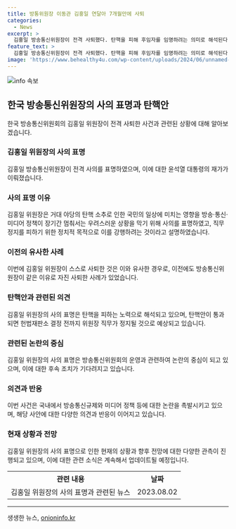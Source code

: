 ```yaml
---
title: 방통위원장 이동관 김홍일 연달아 7개월만에 사퇴
categories:
  - News
excerpt: >
  김홍일 방송통신위원장이 전격 사퇴했다. 탄핵을 피해 후임자를 임명하려는 의미로 해석된다. 윤석열 대통령이 임명한 위원장의 두 번째 사의표명이며, 야당의 2인 체제 의결을 강행하며 위법 운영으로 탄핵안이 발의됐다. 김 위원장의 사의는 국민의 방송·통신·미디어 정책에 영향을 미치는 탄핵 소추 사태를 막기 위한 결정으로도 해석된다. 윤창현 전국언론노동조합(언론노조) 위원장은 이를 방송 장악 제물로 바쳐 목적을 이루려는 오기로 지적했다.
feature_text: >
  김홍일 방송통신위원장이 전격 사퇴했다. 탄핵을 피해 후임자를 임명하려는 의미로 해석된다. 윤석열 대통령이 임명한 위원장의 두 번째 사의표명이며, 야당의 2인 체제 의결을 강행하며 위법 운영으로 탄핵안이 발의됐다. 김 위원장의 사의는 국민의 방송·통신·미디어 정책에 영향을 미치는 탄핵 소추 사태를 막기 위한 결정으로도 해석된다. 윤창현 전국언론노동조합(언론노조) 위원장은 이를 방송 장악 제물로 바쳐 목적을 이루려는 오기로 지적했다.
image: 'https://www.behealthy4u.com/wp-content/uploads/2024/06/unnamed-file.png'
---
```


<p><img src="https://www.behealthy4u.com/wp-content/uploads/2024/06/unnamed-file.png" alt="info 속보" /></p>

<h2 data-ke-size="size26">한국 방송통신위원장의 사의 표명과 탄핵안</h2>

<p data-ke-size="size16">한국 방송통신위원회의 김홍일 위원장이 전격 사퇴한 사건과 관련된 상황에 대해 알아보겠습니다.</p>

<h3 data-ke-size="size24">김홍일 위원장의 사의 표명</h3>

<p data-ke-size="size16">김홍일 방송통신위원장이 전격 사의를 표명하였으며, 이에 대한 윤석열 대통령의 재가가 이뤄졌습니다.</p>

<h3 data-ke-size="size24">사의 표명 이유</h3>

<p data-ke-size="size16">김홍일 위원장은 거대 야당의 탄핵 소추로 인한 국민의 일상에 미치는 영향을 방송·통신·미디어 정책이 장기간 멈춰서는 우려스러운 상황을 막기 위해 사의를 표명하였고, 직무 정지를 피하기 위한 정치적 목적으로 이를 강행하려는 것이라고 설명하였습니다.</p>

<h3 data-ke-size="size24">이전의 유사한 사례</h3>

<p data-ke-size="size16">이번에 김홍일 위원장이 스스로 사퇴한 것은 이와 유사한 경우로, 이전에도 방송통신위원장이 같은 이유로 자진 사퇴한 사례가 있었습니다.</p>

<h3 data-ke-size="size24">탄핵안과 관련된 의견</h3>

<p data-ke-size="size16">김홍일 위원장의 사의 표명은 탄핵을 피하는 노력으로 해석되고 있으며, 탄핵안이 통과되면 헌법재판소 결정 전까지 위원장 직무가 정지될 것으로 예상되고 있습니다.</p>

<h3 data-ke-size="size24">관련된 논란의 중심</h3>

<p data-ke-size="size16">김홍일 위원장의 사의 표명은 방송통신위원회의 운영과 관련하여 논란의 중심이 되고 있으며, 이에 대한 후속 조치가 기다려지고 있습니다.</p>

<h3 data-ke-size="size24">의견과 반응</h3>

<p data-ke-size="size16">이번 사건은 국내에서 방송통신규제와 미디어 정책 등에 대한 논란을 촉발시키고 있으며, 해당 사안에 대한 다양한 의견과 반응이 이어지고 있습니다.</p>

<h3 data-ke-size="size24">현재 상황과 전망</h3>

<p data-ke-size="size16">김홍일 위원장의 사의 표명으로 인한 현재의 상황과 향후 전망에 대한 다양한 관측이 진행되고 있으며, 이에 대한 관련 소식은 계속해서 업데이트될 예정입니다.</p>

<table>
  <tr>
    <th>관련 내용</th>
    <th>날짜</th>
  </tr>
  <tr>
    <td>김홍일 위원장의 사의 표명과 관련된 뉴스</td>
    <td>2023.08.02</td>
  </tr>
</table>

<hr>
생생한 뉴스, <a href="https://onioninfo.kr" rel="dofollow">onioninfo.kr</a>


